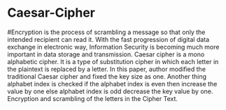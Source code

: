 # Caesar-Cipher
#Encryption is the process of scrambling a message so that
only the intended recipient can read it. With the fast
progression of digital data exchange in electronic way,
Information Security is becoming much more important in
data storage and transmission. Caesar cipher is a mono
alphabetic cipher. It is a type of substitution cipher in which
each letter in the plaintext is replaced by a letter. In this paper,
author modified the traditional Caesar cipher and fixed the
key size as one. Another thing alphabet index is checked if the
alphabet index is even then increase the value by one else
alphabet index is odd decrease the key value by one.
Encryption and scrambling of the letters in the Cipher Text.
